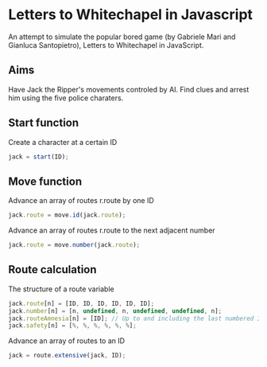 Letters to Whitechapel in Javascript
====================================

An attempt to simulate the popular bored game (by Gabriele Mari and Gianluca Santopietro), Letters to Whitechapel in JavaScript.

Aims
----

Have Jack the Ripper's movements controled by AI. Find clues and arrest him using the five police charaters.

Start function
--------------

Create a character at a certain ID
```javascript
jack = start(ID);
```

Move function
-------------

Advance an array of routes r.route by one ID
```javascript
jack.route = move.id(jack.route);
```

Advance an array of routes r.route to the next adjacent number
```javascript
jack.route = move.number(jack.route);
```

Route calculation
-----------------

The structure of a route variable
```javascript
jack.route[n] = [ID, ID, ID, ID, ID, ID];
jack.number[n] = [n, undefined, n, undefined, undefined, n];
jack.routeAmnesia[n] = [ID]; // Up to and including the last numbered ID
jack.safety[n] = [%, %, %, %, %, %];
```

Advance an array of routes to an ID
```javascript
jack = route.extensive(jack, ID);
```